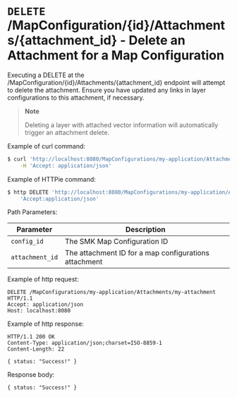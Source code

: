 # `DELETE` /MapConfiguration/{id}/Attachments/{attachment_id} - Delete an Attachment for a Map Configuration

Executing a DELETE at the /MapConfiguration/{id}/Attachments/{attachment_id} endpoint will attempt to delete the attachment. 
Ensure you have updated any links in layer configurations to this attachment, if necessary.

> **Note**
> 
> Deleting a layer with attached vector information will automatically
> trigger an attachment delete.

Example of curl
command:

``` bash
$ curl 'http://localhost:8080/MapConfigurations/my-application/Attachments/my-attachment' -i -X DELETE \
    -H 'Accept: application/json'
```

Example of HTTPie
command:

``` bash
$ http DELETE 'http://localhost:8080/MapConfigurations/my-application/Attachments/my-attachment' \
    'Accept:application/json'
```

Path
Parameters:

| Parameter       | Description                                           |
| --------------- | ----------------------------------------------------- |
| `config_id`     | The SMK Map Configuration ID                          |
| `attachment_id` | The attachment ID for a map configurations attachment |

Example of http
request:

``` http
DELETE /MapConfigurations/my-application/Attachments/my-attachment HTTP/1.1
Accept: application/json
Host: localhost:8080
```

Example of http response:

``` http
HTTP/1.1 200 OK
Content-Type: application/json;charset=ISO-8859-1
Content-Length: 22

{ status: "Success!" }
```

Response body:

``` options=
{ status: "Success!" }
```
